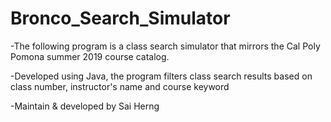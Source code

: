 # Bronco_Search_Simulator

-The following program is a class search simulator that mirrors the Cal Poly Pomona summer 2019 course catalog.

-Developed using Java, the program filters class search results based on class number, instructor's name and course keyword

-Maintain & developed by Sai Herng
